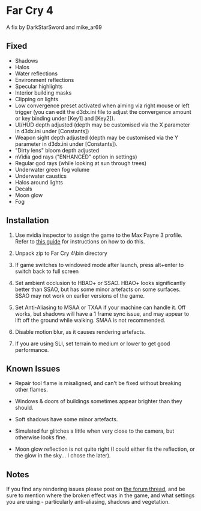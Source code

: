 Far Cry 4
=========

A fix by DarkStarSword and mike_ar69

Fixed
-----
- Shadows
- Halos
- Water reflections
- Environment reflections
- Specular highlights
- Interior building masks
- Clipping on lights
- Low convergence preset activated when aiming via right mouse or left trigger
  (you can edit the d3dx.ini file to adjust the convergence amount or key
  binding under \[Key1\] and \[Key2\]).
- UI/HUD depth adjusted (depth may be customised via the X parameter in
  d3dx.ini under \[Constants\])
- Weapon sight depth adjusted (depth may be customised via the Y parameter in
  d3dx.ini under \[Constants\]).
- "Dirty lens" bloom depth adjusted
- nVidia god rays ("ENHANCED" option in settings)
- Regular god rays (while looking at sun through trees)
- Underwater green fog volume
- Underwater caustics
- Halos around lights
- Decals
- Moon glow
- Fog

Installation
------------
1. Use nvidia inspector to assign the game to the Max Payne 3 profile. Refer to
   [this guide][1] for instructions on how to do this.

   [1]: http://helixmod.blogspot.com/2013/03/how-to-change-3d-vision-profile-and.html

2. Unpack zip to Far Cry 4\bin directory

3. If game switches to windowed mode after launch, press alt+enter to switch
   back to full screen

4. Set ambient occlusion to HBAO+ or SSAO. HBAO+ looks significantly better
   than SSAO, but has some minor artefacts on some surfaces. SSAO may not work
   on earlier versions of the game.

5. Set Anti-Aliasing to MSAA or TXAA if your machine can handle it. Off works,
   but shadows will have a 1 frame sync issue, and may appear to lift off the
   ground while walking. SMAA is not recommended.

6. Disable motion blur, as it causes rendering artefacts.

7. If you are using SLI, set terrain to medium or lower to get good
   performance.


Known Issues
------------
- Repair tool flame is misaligned, and can't be fixed without breaking other
  flames.

- Windows & doors of buildings sometimes appear brighter than they should.

- Soft shadows have some minor artefacts.

- Simulated fur glitches a little when very close to the camera, but otherwise
  looks fine.

- Moon glow reflection is not quite right (I could either fix the reflection,
  or the glow in the sky... I chose the later).

Notes
-----
If you find any rendering issues please post on [the forum thread][2], and be
sure to mention where the broken effect was in the game, and what settings you
are using - particularly anti-aliasing, shadows and vegetation.

[2]: https://forums.geforce.com/default/topic/789514/far-cry-4-3d-screenshots-
